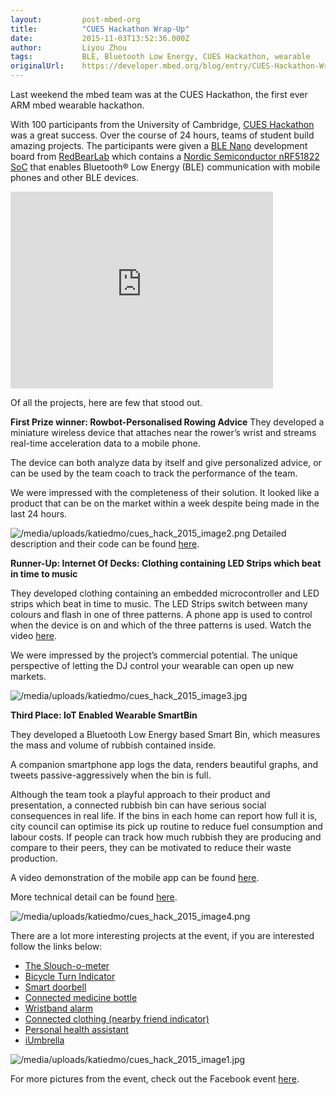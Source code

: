 ```yaml
---
layout:         post-mbed-org
title:          "CUES Hackathon Wrap-Up"
date:           2015-11-03T13:52:36.000Z
author:         Liyou Zhou
tags:           BLE, Bluetooth Low Energy, CUES Hackathon, wearable
originalUrl:    https://developer.mbed.org/blog/entry/CUES-Hackathon-Wrap-Up/
---
```


<p>
  Last weekend the mbed team was at the CUES Hackathon, the first
  ever ARM mbed wearable hackathon.
</p>
<p>
  With 100 participants from the University of Cambridge, <a href=
  "https://cuengineeringsociety.org.uk/events/cues-hackathon/" rel=
  "nofollow">CUES Hackathon</a> was a great success. Over the
  course of 24 hours, teams of student build amazing projects. The
  participants were given a <a href=
  "http://redbearlab.com/blenano/" rel="nofollow">BLE Nano</a>
  development board from <a href="http://redbearlab.com/" rel=
  "nofollow">RedBearLab</a> which contains a <a href=
  "https://www.nordicsemi.com/eng/Products/Bluetooth-Smart-Bluetooth-low-energy/nRF51822"
  rel="nofollow">Nordic Semiconductor nRF51822 SoC</a> that enables
  Bluetooth® Low Energy (BLE) communication with mobile phones and
  other BLE devices.
</p>
<div class="flex-video">
  <iframe width="420" height="315" src=
  "https://www.youtube.com/embed/rPiEX9ySRII" frameborder="0"
  allowfullscreen="allowfullscreen"></iframe>
</div>
<p>
  Of all the projects, here are few that stood out.
</p>
<p>
  <strong>First Prize winner: Rowbot-Personalised Rowing
  Advice</strong> They developed a miniature wireless device that
  attaches near the rower’s wrist and streams real-time
  acceleration data to a mobile phone.
</p>
<p>
  The device can both analyze data by itself and give personalized
  advice, or can be used by the team coach to track the performance
  of the team.
</p>
<p>
  We were impressed with the completeness of their solution. It
  looked like a product that can be on the market within a week
  despite being made in the last 24 hours.
</p>
<p>
  <img src=
  "https://developer.mbed.org/media/uploads/katiedmo/cues_hack_2015_image2.png"
  alt="/media/uploads/katiedmo/cues_hack_2015_image2.png" title=
  "/media/uploads/katiedmo/cues_hack_2015_image2.png"> Detailed
  description and their code can be found <a href=
  "https://github.com/tomas-c/rowbot/blob/master/README.md" rel=
  "nofollow">here</a>.
</p>
<p>
  <strong>Runner-Up: Internet Of Decks: Clothing containing LED
  Strips which beat in time to music</strong>
</p>
<p>
  They developed clothing containing an embedded microcontroller
  and LED strips which beat in time to music. The LED Strips switch
  between many colours and flash in one of three patterns. A phone
  app is used to control when the device is on and which of the
  three patterns is used. Watch the video <a href=
  "https://youtu.be/1LZBshc2_f4" rel="nofollow">here</a>.
</p>
<p>
  We were impressed by the project’s commercial potential. The
  unique perspective of letting the DJ control your wearable can
  open up new markets.
</p>
<p>
  <img src=
  "https://developer.mbed.org/media/uploads/katiedmo/cues_hack_2015_image3.jpg"
  alt="/media/uploads/katiedmo/cues_hack_2015_image3.jpg" title=
  "/media/uploads/katiedmo/cues_hack_2015_image3.jpg">
</p>
<p>
  <strong>Third Place: IoT Enabled Wearable SmartBin</strong>
</p>
<p>
  They developed a Bluetooth Low Energy based Smart Bin, which
  measures the mass and volume of rubbish contained inside.
</p>
<p>
  A companion smartphone app logs the data, renders beautiful
  graphs, and tweets passive-aggressively when the bin is full.
</p>
<p>
  Although the team took a playful approach to their product and
  presentation, a connected rubbish bin can have serious social
  consequences in real life. If the bins in each home can report
  how full it is, city council can optimise its pick up routine to
  reduce fuel consumption and labour costs. If people can track how
  much rubbish they are producing and compare to their peers, they
  can be motivated to reduce their waste production.
</p>
<p>
  A video demonstration of the mobile app can be found <a href=
  "https://youtu.be/SBOjNBrmgJc" rel="nofollow">here</a>.
</p>
<p>
  More technical detail can be found <a href=
  "https://github.com/ARMmbed/hackathon/tree/master/SmartBin" rel=
  "nofollow">here</a>.
</p>
<p>
  <img src=
  "https://developer.mbed.org/media/uploads/katiedmo/cues_hack_2015_image4.png"
  alt="/media/uploads/katiedmo/cues_hack_2015_image4.png" title=
  "/media/uploads/katiedmo/cues_hack_2015_image4.png">
</p>
<p>
  There are a lot more interesting projects at the event, if you
  are interested follow the links below:
</p>
<ul>
  <li>
    <a href=
    "https://github.com/ARMmbed/hackathon/blob/master/slouchometer"
    rel="nofollow">The Slouch-o-meter</a>
  </li>
  <li>
    <a href=
    "https://github.com/ARMmbed/hackathon/blob/master/teamAkos"
    rel="nofollow">Bicycle Turn Indicator</a>
  </li>
  <li>
    <a href=
    "https://github.com/ARMmbed/hackathon/tree/master/SmartDoorbell"
    rel="nofollow">Smart doorbell</a>
  </li>
  <li>
    <a href=
    "https://github.com/ARMmbed/hackathon/tree/master/MedFriend%20Doc%20%26%20Summary"
    rel="nofollow">Connected medicine bottle</a>
  </li>
  <li>
    <a href=
    "https://github.com/ARMmbed/hackathon/tree/master/Snuzz-Final"
    rel="nofollow">Wristband alarm</a>
  </li>
  <li>
    <a href=
    "https://github.com/ARMmbed/hackathon/tree/master/ConnectClothing"
    rel="nofollow">Connected clothing (nearby friend indicator)</a>
  </li>
  <li>
    <a href=
    "https://github.com/ARMmbed/hackathon/tree/master/BLE_ItCounts"
    rel="nofollow">Personal health assistant</a>
  </li>
  <li>
    <a href=
    "https://github.com/ARMmbed/hackathon/tree/master/iumbrella"
    rel="nofollow">iUmbrella</a>
  </li>
</ul>
<p>
  <img src=
  "https://developer.mbed.org/media/uploads/katiedmo/cues_hack_2015_image1.jpg"
  alt="/media/uploads/katiedmo/cues_hack_2015_image1.jpg" title=
  "/media/uploads/katiedmo/cues_hack_2015_image1.jpg">
</p>
<p>
  For more pictures from the event, check out the Facebook event
  <a href="https://www.facebook.com/events/1492417234391358/" rel=
  "nofollow">here</a>.
</p>

